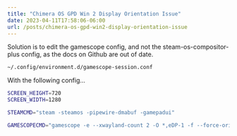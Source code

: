 ```yaml
---
title: "Chimera OS GPD Win 2 Display Orientation Issue"
date: 2023-04-11T17:58:06-06:00
url: /posts/chimera-os-gpd-win2-display-orientation-issue
---
```


Solution is to edit the gamescope config, and not the steam-os-compositor-plus config, as the docs on Github are out of date.

``~/.config/environment.d/gamescope-session.conf``

With the following config...

```bash
SCREEN_HEIGHT=720
SCREEN_WIDTH=1280

STEAMCMD="steam -steamos -pipewire-dmabuf -gamepadui"

GAMESCOPECMD="gamescope -e --xwayland-count 2 -O *,eDP-1 -f --force-orientation right"
```
